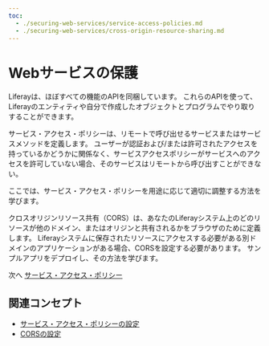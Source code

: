 ```yaml
---
toc:
  - ./securing-web-services/service-access-policies.md
  - ./securing-web-services/cross-origin-resource-sharing.md
---
```

# Webサービスの保護

Liferayは、ほぼすべての機能のAPIを同梱しています。 これらのAPIを使って、Liferayのエンティティや自分で作成したオブジェクトとプログラムでやり取りすることができます。

サービス・アクセス・ポリシーは、リモートで呼び出せるサービスまたはサービスメソッドを定義します。 ユーザーが認証および/または許可されたアクセスを持っているかどうかに関係なく、サービスアクセスポリシーがサービスへのアクセスを許可していない場合、そのサービスはリモートから呼び出すことができない。

ここでは、サービス・アクセス・ポリシーを用途に応じて適切に調整する方法を学びます。

クロスオリジンリソース共有（CORS）は、あなたのLiferayシステム上のどのリソースが他のドメイン、またはオリジンと共有されるかをブラウザのために定義します。 Liferayシステムに保存されたリソースにアクセスする必要がある別ドメインのアプリケーションがある場合、CORSを設定する必要があります。 サンプルアプリをデプロイし、その方法を学びます。

次へ [サービス・アクセス・ポリシー](./securing-web-services/service-access-policies.md)

## 関連コンセプト

- [サービス・アクセス・ポリシーの設定](https://learn.liferay.com/w/dxp/installation-and-upgrades/securing-liferay/securing-web-services/setting-service-access-policies)
- [CORSの設定](https://learn.liferay.com/w/dxp/installation-and-upgrades/securing-liferay/securing-web-services/setting-up-cors)
